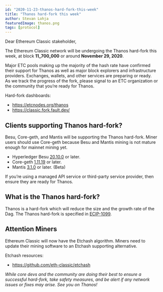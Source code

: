 ```yaml
---
id: "2020-11-23-thanos-hard-fork-this-week"
title: "Thanos hard-fork this week"
author: Stevan Lohja
featuredImage: thanos.png
tags: [protocol]
---
```


Dear Ethereum Classic stakeholder,

The Ethereum Classic network will be undergoing the Thanos hard-fork this week, at block **11_700_000** or around **November 29, 2020**.

Major ETC pools making up the majority of the hash rate have confirmed their support for Thanos as well as major block explorers and infrastructure providers. Exchanges, wallets, and other services are preparing or ready. As we track the progress of the fork, please signal to an ETC organization or the community that you’re ready for Thanos.

Hard-fork dashboards:

- https://etcnodes.org/thanos
- https://classic.fork.fault.dev/

## Clients supporting Thanos hard-fork?

Besu, Core-geth, and Mantis will be supporting the Thanos hard-fork. Miner users should use Core-geth because Besu and Mantis mining is not mature enough for mainnet mining yet.

- Hyperledger Besu [20.10.0](https://github.com/hyperledger/besu/releases) or later.
- Core-geth [1.11.19](https://github.com/etclabscore/core-geth/releases) or later.
- Mantis [3.1.0](https://github.com/input-output-hk/mantis/releases) or later. (Beta)

If you’re using a managed API service or third-party service provider, then ensure they are ready for Thanos.

## What is the Thanos hard-fork?

Thanos is a hard-fork which will reduce the size and the growth rate of the Dag. The Thanos hard-fork is specified in [ECIP-1099](https://ecips.ethereumclassic.org/ECIPs/ecip-1049).

## Attention Miners

Ethereum Classic will now have the Etchash algorithm. Miners need to update their mining software to an Etchash supporting alternative.

Etchash resources:

- https://github.com/eth-classic/etchash

_While core devs and the community are doing their best to ensure a successful hard-fork, take safety measures, and be alert if any network issues or fixes may arise. See you on Thanos!_
